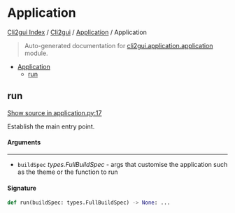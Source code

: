 # Application

[Cli2gui Index](../../README.md#cli2gui-index) / [Cli2gui](../index.md#cli2gui) / [Application](./index.md#application) / Application

> Auto-generated documentation for [cli2gui.application.application](../../../../cli2gui/application/application.py) module.

- [Application](#application)
  - [run](#run)

## run

[Show source in application.py:17](../../../../cli2gui/application/application.py#L17)

Establish the main entry point.

#### Arguments

----
 - `buildSpec` *types.FullBuildSpec* - args that customise the application such as the theme
 or the function to run

#### Signature

```python
def run(buildSpec: types.FullBuildSpec) -> None: ...
```